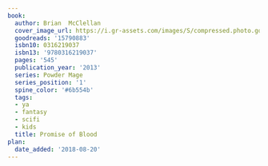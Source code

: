 ```yaml
---
book:
  author: Brian  McClellan
  cover_image_url: https://i.gr-assets.com/images/S/compressed.photo.goodreads.com/books/1350337505l/15790883._SX98_.jpg
  goodreads: '15790883'
  isbn10: 0316219037
  isbn13: '9780316219037'
  pages: '545'
  publication_year: '2013'
  series: Powder Mage
  series_position: '1'
  spine_color: '#6b554b'
  tags:
  - ya
  - fantasy
  - scifi
  - kids
  title: Promise of Blood
plan:
  date_added: '2018-08-20'
---
```

